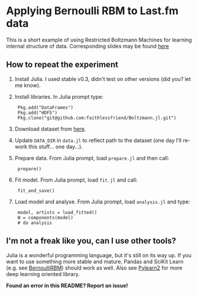
Applying Bernoulli RBM to Last.fm data
======================================

This is a short example of using Restricted Boltzmann Machines for learning internal structure of data. 
Corresponding slides may be found [here](https://docs.google.com/presentation/d/1u1GE2jhvGPLaIXVid4KUPc8hBMCINzmzQZJz9BRfFGw/edit?usp=sharing)

How to repeat the experiment
----------------------------

1. Install Julia. I used stable v0.3, didn't test on other versions (did you? let me know).

2. Install libraries. In Julia prompt type:

        Pkg.add("DataFrames")
        Pkg.add("HDF5")
        Pkg.clone("git@github.com:faithlessfriend/Boltzmann.jl.git")

3. Download dataset from [here](http://mtg.upf.edu/node/1671).

4. Update `DATA_DIR` in `data.jl` to reflect path to the dataset (one day I'll re-work this stuff... one day...).

5. Prepare data. From Julia prompt, load `prepare.jl` and then call:

        prepare()

6. Fit model. From Julia prompt, load `fit.jl` and call: 

        fit_and_save()

7. Load model and analyse. From Julia prompt, load `analysis.jl` and type:

        model, artists = load_fitted()
        W = components(model)
        # do analysis
    
    

I'm not a freak like you, can I use other tools?
------------------------------------------------

Julia is a wonderful programming language, but it's still on its way up. If you want to use something more stable and mature, Pandas and SciKit Learn (e.g. see [BernoulliRBM](https://github.com/scikit-learn/scikit-learn/blob/master/sklearn/neural_network/rbm.py)) should work as well. Also see [Pylearn2](https://github.com/lisa-lab/pylearn2/) for more deep learning oriented library.


**Found an error in this README? Report an issue!**